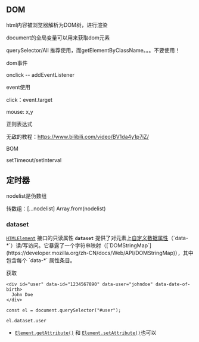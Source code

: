 ## DOM

html内容被浏览器解析为DOM树，进行渲染

document的全局变量可以用来获取dom元素

querySelector/All  推荐使用，而getElementByClassName。。。不要使用！



dom事件

onclick -- addEventListener

event使用

click：event.target

mouse: x,y



正则表达式

无敌的教程：https://www.bilibili.com/video/BV1da4y1p7iZ/



BOM

setTimeout/setInterval





## 定时器







nodelist是伪数组

转数组：[...nodelist]  Array.from(nodelist)



### dataset

[`HTMLElement`](https://developer.mozilla.org/zh-CN/docs/Web/API/HTMLElement) 接口的只读属性 **`dataset`** 提供了对元素上[自定义数据属性](https://developer.mozilla.org/zh-CN/docs/Web/HTML/Global_attributes/data-*)（`data-*`）读/写访问。它暴露了一个字符串映射（[`DOMStringMap`](https://developer.mozilla.org/zh-CN/docs/Web/API/DOMStringMap)），其中包含每个 `data-*` 属性条目。



获取

```
<div id="user" data-id="1234567890" data-user="johndoe" data-date-of-birth>
  John Doe
</div>
```

```
const el = document.querySelector("#user");

el.dataset.user

```

- [`Element.getAttribute()`](https://developer.mozilla.org/zh-CN/docs/Web/API/Element/getAttribute) 和 [`Element.setAttribute()`](https://developer.mozilla.org/zh-CN/docs/Web/API/Element/setAttribute)也可以